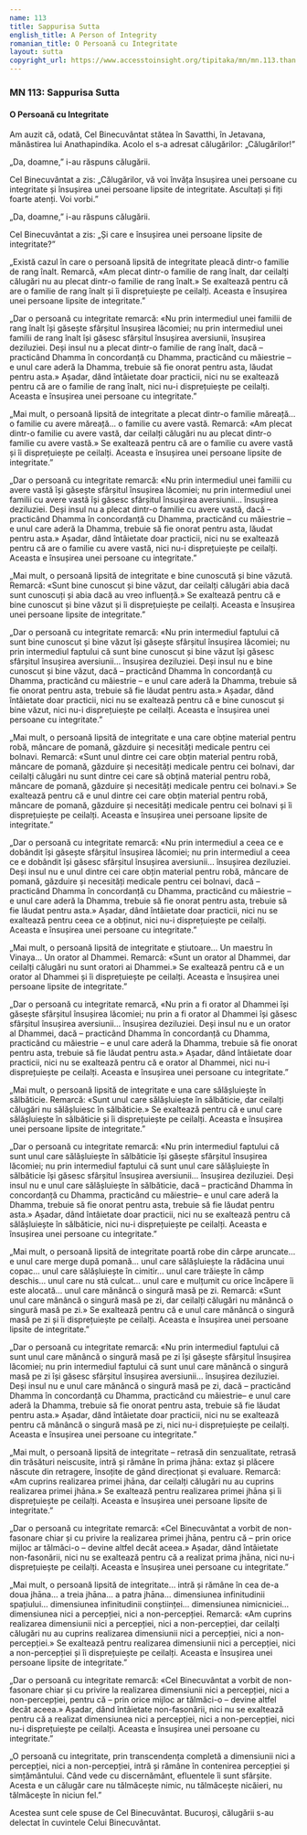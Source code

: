 ```yaml
---
name: 113
title: Sappurisa Sutta
english_title: A Person of Integrity
romanian_title: O Persoană cu Integritate
layout: sutta
copyright_url: https://www.accesstoinsight.org/tipitaka/mn/mn.113.than.html
---
```

### MN 113: Sappurisa Sutta
#### O Persoană cu Integritate

Am auzit că, odată, Cel Binecuvântat stătea în Savatthi, în Jetavana, mănăstirea lui Anathapindika. Acolo el s-a adresat călugărilor: „Călugărilor!”

„Da, doamne,” i-au răspuns călugării.

Cel Binecuvântat a zis: „Călugărilor, vă voi învăța însușirea unei persoane cu integritate și însușirea unei persoane lipsite de integritate. Ascultați și fiți foarte atenți. Voi vorbi.”

„Da, doamne,” i-au răspuns călugării.

Cel Binecuvântat a zis: „Și care e însușirea unei persoane lipsite de integritate?”

„Există cazul în care o persoană lipsită de integritate pleacă dintr-o familie de rang înalt. Remarcă, «Am plecat dintr-o familie de rang înalt, dar ceilalți călugări nu au plecat dintr-o familie de rang înalt.» Se exaltează pentru că are o familie de rang înalt și îi disprețuiește pe ceilalți. Aceasta e însușirea unei persoane lipsite de integritate.”

„Dar o persoană cu integritate remarcă: «Nu prin intermediul unei familii de rang înalt își găsește sfârșitul însușirea lăcomiei; nu prin intermediul unei familii de rang înalt își găsesc sfârșitul însușirea aversiunii, însușirea deziluziei. Deși insul nu a plecat dintr-o familie de rang înalt, dacă – practicând Dhamma în concordanță cu Dhamma, practicând cu măiestrie – e unul care aderă la Dhamma, trebuie să fie onorat pentru asta, lăudat pentru asta.» Așadar, dând întâietate doar practicii, nici nu se exaltează pentru că are o familie de rang înalt, nici nu-i disprețuiește pe ceilalți. Aceasta e însușirea unei persoane cu integritate.”

„Mai mult, o persoană lipsită de integritate a plecat dintr-o familie măreață… o familie cu avere măreață… o familie cu avere vastă. Remarcă: «Am plecat dintr-o familie cu avere vastă, dar ceilalți călugări nu au plecat dintr-o familie cu avere vastă.» Se exaltează pentru că are o familie cu avere vastă și îi disprețuiește pe ceilalți. Aceasta e însușirea unei persoane lipsite de integritate.”

„Dar o persoană cu integritate remarcă: «Nu prin intermediul unei familii cu avere vastă își găsește sfârșitul însușirea lăcomiei; nu prin intermediul unei familii cu avere vastă își găsesc sfârșitul însușirea aversiunii… însușirea deziluziei. Deși insul nu a plecat dintr-o familie cu avere vastă, dacă – practicând Dhamma în concordanță cu Dhamma, practicând cu măiestrie –  e unul care aderă la Dhamma, trebuie să fie onorat pentru asta, lăudat pentru asta.» Așadar, dând întâietate doar practicii, nici nu se exaltează pentru că are o familie cu avere vastă, nici nu-i disprețuiește pe ceilalți. Aceasta e însușirea unei persoane cu integritate.”

„Mai mult, o persoană lipsită de integritate e bine cunoscută și bine văzută. Remarcă: «Sunt bine cunoscut și bine văzut, dar ceilalți călugări abia dacă sunt cunoscuți și abia dacă au vreo influență.» Se exaltează pentru că e bine cunoscut și bine văzut și îi disprețuiește pe ceilalți. Aceasta e însușirea unei persoane lipsite de integritate.”

„Dar o persoană cu integritate remarcă: «Nu prin intermediul faptului că sunt bine cunoscut și bine văzut își găsește sfârșitul însușirea lăcomiei; nu prin intermediul faptului că sunt bine cunoscut și bine văzut își găsesc sfârșitul însușirea aversiunii… însușirea deziluziei. Deși insul nu e bine cunoscut și bine văzut, dacă – practicând Dhamma în concordanță cu Dhamma, practicând cu măiestrie –  e unul care aderă la Dhamma, trebuie să fie onorat pentru asta,  trebuie să fie lăudat pentru asta.» Așadar, dând întâietate doar practicii, nici nu se exaltează pentru că e bine cunoscut și bine văzut, nici nu-i disprețuiește pe ceilalți. Aceasta e însușirea unei persoane cu integritate.”

„Mai mult, o persoană lipsită de integritate e una care obține material pentru robă, mâncare de pomană, găzduire și necesități medicale pentru cei bolnavi. Remarcă: «Sunt unul dintre cei care obțin material pentru robă, mâncare de pomană, găzduire și necesități medicale pentru cei bolnavi, dar ceilalți călugări nu sunt dintre cei care să obțină material pentru robă, mâncare de pomană, găzduire și necesități medicale pentru cei bolnavi.» Se exaltează pentru că e unul dintre cei care obțin material pentru robă, mâncare de pomană, găzduire și necesități medicale pentru cei bolnavi și îi disprețuiește pe ceilalți. Aceasta e însușirea unei persoane lipsite de integritate.”

„Dar o persoană cu integritate remarcă: «Nu prin intermediul a ceea ce e dobândit își găsește sfârșitul însușirea lăcomiei; nu prin intermediul a ceea ce e dobândit își găsesc sfârșitul însușirea aversiunii… însușirea deziluziei. Deși insul nu e unul dintre cei care obțin material pentru robă, mâncare de pomană, găzduire și necesități medicale pentru cei bolnavi, dacă – practicând Dhamma în concordanță cu Dhamma, practicând cu măiestrie – e unul care aderă la Dhamma, trebuie să fie onorat pentru asta, trebuie să fie lăudat pentru asta.» Așadar, dând întâietate doar practicii, nici nu se exaltează pentru ceea ce a obținut, nici nu-i disprețuiește pe ceilalți. Aceasta e însușirea unei persoane cu integritate.”

„Mai mult, o persoană lipsită de integritate e știutoare… Un maestru în Vinaya… Un orator al Dhammei. Remarcă: «Sunt un orator al Dhammei, dar ceilalți călugări nu sunt oratori ai Dhammei.» Se exaltează pentru că e un orator al Dhammei și îi disprețuiește pe ceilalți. Aceasta e însușirea unei persoane lipsite de integritate.”

„Dar o persoană cu integritate remarcă, «Nu prin a fi orator al Dhammei  își găsește sfârșitul însușirea lăcomiei; nu prin a fi orator al Dhammei  își găsesc sfârșitul însușirea aversiunii… însușirea deziluziei. Deși insul nu e un orator al Dhammei, dacă – practicând Dhamma în concordanță cu Dhamma, practicând cu măiestrie –  e unul care aderă la Dhamma, trebuie să fie onorat pentru asta, trebuie să fie lăudat pentru asta.» Așadar, dând întâietate doar practicii, nici nu se exaltează pentru că e orator al Dhammei, nici nu-i disprețuiește pe ceilalți. Aceasta e însușirea unei persoane cu integritate.”

„Mai mult, o persoană lipsită de integritate e una care sălășluiește în sălbăticie. Remarcă: «Sunt unul care sălășluiește în sălbăticie, dar ceilalți călugări nu sălășluiesc în sălbăticie.» Se exaltează pentru că e unul care sălășluiește în sălbăticie și îi disprețuiește pe ceilalți. Aceasta e însușirea unei persoane lipsite de integritate.”

„Dar o persoană cu integritate remarcă: «Nu prin intermediul faptului că sunt unul care sălășluiește în sălbăticie își găsește sfârșitul însușirea lăcomiei; nu prin intermediul faptului că sunt unul care sălășluiește în sălbăticie își găsesc sfârșitul însușirea aversiunii… însușirea deziluziei. Deși insul nu e unul care sălășluiește în sălbăticie, dacă – practicând Dhamma în concordanță cu Dhamma, practicând cu măiestrie–  e unul care aderă la Dhamma, trebuie să fie onorat pentru asta, trebuie să fie lăudat pentru asta.» Așadar, dând întâietate doar practicii, nici nu se exaltează pentru că sălășluiește în sălbăticie, nici nu-i disprețuiește pe ceilalți. Aceasta e însușirea unei persoane cu integritate.”

„Mai mult, o persoană lipsită de integritate poartă robe din cârpe aruncate… e unul care merge după pomană… unul care sălășluiește la rădăcina unui copac… unul care sălășluiește în cimitir… unul care trăiește în câmp deschis… unul care nu stă culcat… unul care e mulțumit cu orice încăpere îi este alocată… unul care mănâncă o singură masă pe zi. Remarcă: «Sunt unul care mănâncă o singură masă pe zi, dar ceilalți călugări nu mănâncă o singură masă pe zi.» Se exaltează pentru că e unul care mănâncă o singură masă pe zi și îi disprețuiește pe ceilalți. Aceasta e însușirea unei persoane lipsite de integritate.”

„Dar o persoană cu integritate remarcă: «Nu prin intermediul faptului că sunt unul care mănâncă o singură masă pe zi își găsește sfârșitul însușirea lăcomiei; nu prin intermediul faptului că sunt unul care mănâncă o singură masă pe zi își găsesc sfârșitul însușirea aversiunii… însușirea deziluziei. Deși insul nu e unul care mănâncă o singură masă pe zi, dacă – practicând Dhamma în concordanță cu Dhamma, practicând cu măiestrie–  e unul care aderă la Dhamma, trebuie să fie onorat pentru asta, trebuie să fie lăudat pentru asta.» Așadar, dând întâietate doar practicii, nici nu se exaltează pentru că mănâncă o singură masă pe zi, nici nu-i disprețuiește pe ceilalți. Aceasta e însușirea unei persoane cu integritate.”

„Mai mult, o persoană lipsită de integritate – retrasă din senzualitate, retrasă din trăsături neiscusite, intră și rămâne în prima jhāna: extaz și plăcere născute din retragere, însoțite de gând direcționat și evaluare. Remarcă: «Am cuprins realizarea primei jhāna, dar ceilalți călugări nu au cuprins realizarea primei jhāna.» Se exaltează pentru realizarea primei jhāna și îi disprețuiește pe ceilalți. Aceasta e însușirea unei persoane lipsite de integritate.”

„Dar o persoană cu integritate remarcă: «Cel Binecuvântat a vorbit de non-fasonare chiar și cu privire la realizarea primei jhāna, pentru că – prin orice mijloc ar tălmăci-o – devine altfel decât aceea.» Așadar, dând întâietate non-fasonării, nici nu se exaltează pentru că a realizat prima jhāna, nici nu-i disprețuiește pe ceilalți. Aceasta e însușirea unei persoane cu integritate.”

„Mai mult, o persoană lipsită de integritate… intră și rămâne în cea de-a doua jhāna… a treia jhāna… a patra jhāna… dimensiunea infinitudinii spațiului… dimensiunea infinitudinii conștiinței… dimensiunea nimicniciei… dimensiunea nici a percepției, nici a non-percepției. Remarcă: «Am cuprins realizarea dimensiunii nici a percepției, nici a non-percepției, dar ceilalți călugări nu au cuprins realizarea dimensiunii nici a percepției, nici a non-percepției.» Se exaltează pentru realizarea dimensiunii nici a percepției, nici a non-percepției și îi disprețuiește pe ceilalți. Aceasta e însușirea unei persoane lipsite de integritate.”

„Dar o persoană cu integritate remarcă: «Cel Binecuvântat a vorbit de non-fasonare chiar și cu privire la realizarea dimensiunii nici a percepției, nici a non-percepției, pentru că – prin orice mijloc ar tălmăci-o – devine altfel decât aceea.» Așadar, dând întâietate non-fasonării, nici nu se exaltează pentru că a realizat dimensiunea nici a percepției, nici a non-percepției, nici nu-i disprețuiește pe ceilalți. Aceasta e însușirea unei persoane cu integritate.”

„O persoană cu integritate, prin transcendența completă a dimensiunii nici a percepției, nici a non-percepției, intră și rămâne în contenirea percepției și simțământului. Când vede cu discernământ, efluentele îi sunt sfârșite. Acesta e un călugăr care nu tălmăcește nimic, nu tălmăcește nicăieri, nu tălmăcește în niciun fel.”

Acestea sunt cele spuse de Cel Binecuvântat. Bucuroși, călugării s-au delectat în cuvintele Celui Binecuvântat.
